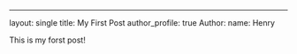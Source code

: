---
layout: single
title: My First Post
author_profile: true
Author: 
    name: Henry
    

This is my forst post!